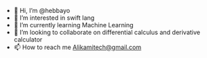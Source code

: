 - 👋 Hi, I’m @hebbayo
- 👀 I’m interested in swift lang
- 🌱 I’m currently learning Machine Learning
- 💞️ I’m looking to collaborate on differential calculus and derivative calculator
- 📫 How to reach me Alikamitech@gmail.com

<!---
hebbayo/hebbayo is a ✨ special ✨ repository because its `README.md` (this file) appears on your GitHub profile.
You can click the Preview link to take a look at your changes.
--->
